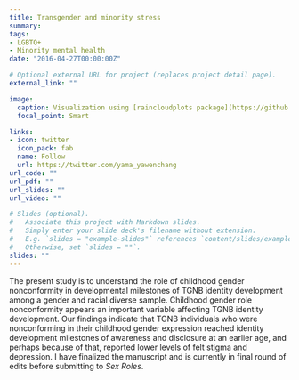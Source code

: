 ```yaml
---
title: Transgender and minority stress
summary: 
tags:
- LGBTQ+
- Minority mental health
date: "2016-04-27T00:00:00Z"

# Optional external URL for project (replaces project detail page).
external_link: ""

image:
  caption: Visualization using [raincloudplots package](https://github.com/RainCloudPlots/RainCloudPlots)
  focal_point: Smart

links:
- icon: twitter
  icon_pack: fab
  name: Follow
  url: https://twitter.com/yama_yawenchang
url_code: ""
url_pdf: ""
url_slides: ""
url_video: ""

# Slides (optional).
#   Associate this project with Markdown slides.
#   Simply enter your slide deck's filename without extension.
#   E.g. `slides = "example-slides"` references `content/slides/example-slides.md`.
#   Otherwise, set `slides = ""`.
slides: ""
---
```


The present study is to understand the role of childhood gender nonconformity in developmental milestones of TGNB identity development among a gender and racial diverse sample. Childhood gender role nonconformity appears an important variable affecting TGNB identity development. Our findings indicate that TGNB individuals who were nonconforming in their childhood gender expression reached identity development milestones of awareness and disclosure at an earlier age, and perhaps because of that, reported lower levels of felt stigma and depression. I have finalized the manuscript and is currently in final round of edits before submitting to *Sex Roles*.

